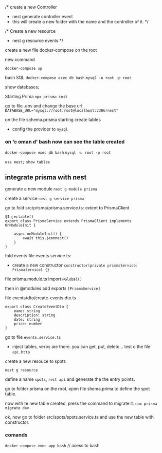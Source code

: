 
/* create a new Controller
- nest generate controller event
- this will create a new folder with the name and the controller of it. 
*/

/* Create a new resource
- nest g resource events
*/

create a new file docker-compose on the root

new command
```
docker-compose up
```

bash SQL
`docker-compose exec db bash`
`mysql -u root -p root`

show databases;

Starting Prima
`npx prisma init`

go to file .env and change the base url:
` DATABASE_URL="mysql://root:root@localhost:3306/nest" `

on the file schema.prisma starting create tables
- config the provider to `mysql`

### on 'c oman d' bash now can see the table created
`docker-compose exec db bash`
`mysql -u root -p root`

`use nest;`
`show tables`

## integrate prisma with nest
generate a new module
`nest g module prisma`

create a service
`nest g service prisma`

go to fold src/prisma/prisma.service.ts:
extent to PrismaClient
```
@Injectable()
export class PrismaService extends PrismaClient implements OnModuleInit {

    async onModuleInit() {
        await this.$connect()
    }
}
```

fold events file events.service.ts:
- create a new constructor
`constructor(private prismaService: PrismaService) {}`

file prisma.module.ts
import `@Global()`

then in @modules add exports
`[PrismaService]` 

file events/dto/create-events.dto.ts
```
export class CreateEventDto {
    name: string
    description: string
    date: string
    price: number
}
```

go to file `events.service.ts`
- inject tables, verbs are there. you can get, put, delete...
test o the file `api.http`

create a new resouce to spots
```
nest g resource
```
define a name `spots`,  `rest api` and generate the the entry points. 

go to folder prisma on the root, open file shema.prima to define the spot table.

now with te new table created, press the command to migrate it.
`npx prisma migrate dev`

ok, now go to folder src/spots/spots.service.ts and use the new table with constructor.


### comands
`docker-compose exec app bash` // acess to bash
